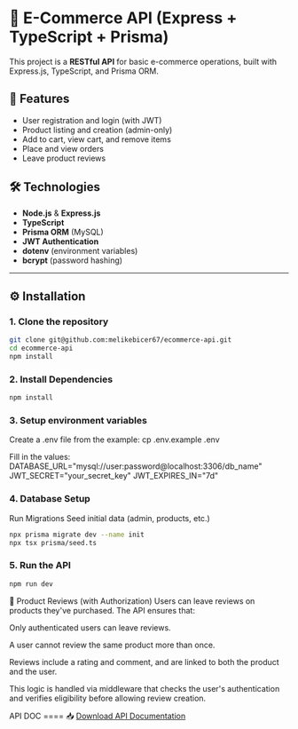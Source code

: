 # 🛒 E-Commerce API (Express + TypeScript + Prisma)

This project is a **RESTful API** for basic e-commerce operations, built with Express.js, TypeScript, and Prisma ORM.

## 🚀 Features

- User registration and login (with JWT)
- Product listing and creation (admin-only)
- Add to cart, view cart, and remove items
- Place and view orders
- Leave product reviews

## 🛠 Technologies

- **Node.js** & **Express.js**
- **TypeScript**
- **Prisma ORM** (MySQL)
- **JWT Authentication**
- **dotenv** (environment variables)
- **bcrypt** (password hashing)

---

## ⚙️ Installation

### 1. Clone the repository

```bash
git clone git@github.com:melikebicer67/ecommerce-api.git
cd ecommerce-api
npm install
```



### 2. Install Dependencies
```bash
npm install
```

### 3. Setup environment variables
Create a .env file from the example:
cp .env.example .env

Fill in the values:
DATABASE_URL="mysql://user:password@localhost:3306/db_name"
JWT_SECRET="your_secret_key"
JWT_EXPIRES_IN="7d"

### 4. Database Setup
Run Migrations
Seed initial data (admin, products, etc.)

```bash
npx prisma migrate dev --name init
npx tsx prisma/seed.ts
```

### 5. Run the API
```bash
npm run dev
```

💬 Product Reviews (with Authorization)
Users can leave reviews on products they've purchased.
The API ensures that:

Only authenticated users can leave reviews.

A user cannot review the same product more than once.

Reviews include a rating and comment, and are linked to both the product and the user.

This logic is handled via middleware that checks the user's authentication and verifies eligibility before allowing review creation.


API DOC ==== 📥 [Download API Documentation](./src/docs/ecommerceApiDoc.pdf)

